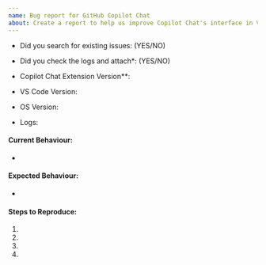 ```yaml
---
name: Bug report for GitHub Copilot Chat
about: Create a report to help us improve Copilot Chat's interface in VS Code
---
```

- Did you search for existing issues: (YES/NO)
- Did you check the logs and attach*: (YES/NO)
   
- Copilot Chat Extension Version**:
- VS Code Version:
- OS Version:
- Logs:

#### Current Behaviour: 
- 
#### Expected Behaviour:
- 

<!-- Please give as much details as you can, so that it is easily reproducable -->
#### Steps to Reproduce:
1. 
2.
3.
4.


<!-- 
* How to check logs explained in this url: https://docs.github.com/en/copilot/troubleshooting-github-copilot/viewing-logs-for-github-copilot-in-your-environment?tool=vscode  
** You can check the version from extensions tab on Activity Bar
-->
